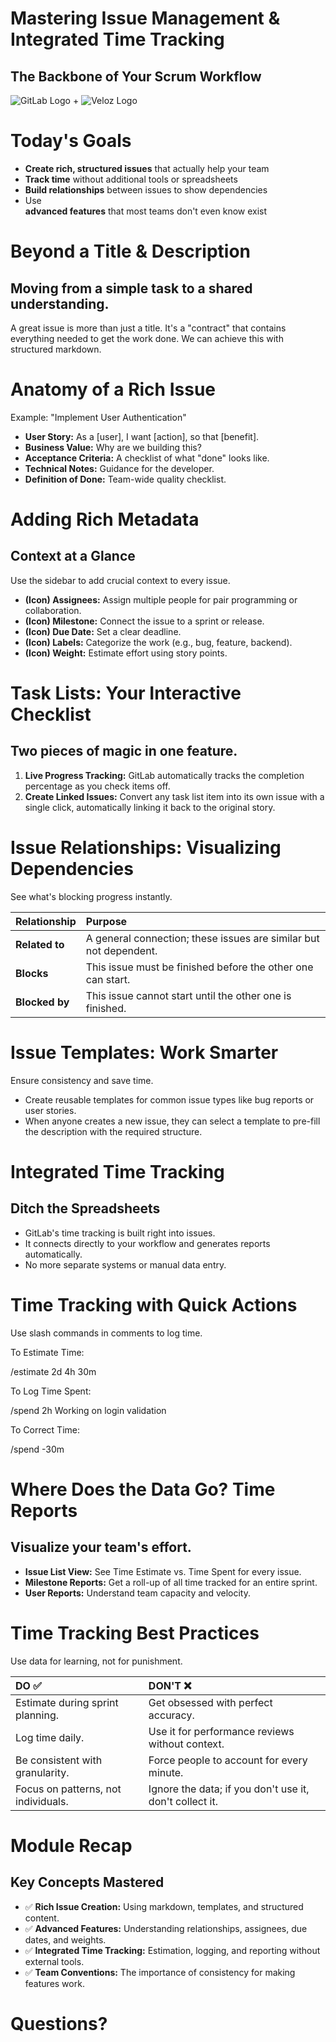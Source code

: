 # Mastering Issue Management & Integrated Time Tracking

## The Backbone of Your Scrum Workflow

![GitLab Logo](https://about.gitlab.com/images/press/logo/png/gitlab-icon-rgb.png) + ![Veloz Logo](https://img1.wsimg.com/isteam/ip/55a4d049-b669-44b1-befb-5cbb852ac163/Veloz-Logo.svg/:/rs=w:59,h:59,cg:true,m/cr=w:59,h:59/qt=q:100/ll)


# Today's Goals

* **Create rich, structured issues** that actually help your team
* **Track time** without additional tools or spreadsheets
* **Build relationships** between issues to show dependencies
* Use  
   **advanced features** that most teams don't even know exist

# Beyond a Title & Description

## Moving from a simple task to a shared understanding.

A great issue is more than just a title. It's a "contract" that contains everything needed to get the work done. We can achieve this with structured markdown.

# Anatomy of a Rich Issue

Example: "Implement User Authentication"

* **User Story:** As a \[user\], I want \[action\], so that \[benefit\].
* **Business Value:** Why are we building this?
* **Acceptance Criteria:** A checklist of what "done" looks like.
* **Technical Notes:** Guidance for the developer.
* **Definition of Done:** Team-wide quality checklist.

# Adding Rich Metadata

## Context at a Glance

Use the sidebar to add crucial context to every issue.

* **(Icon) Assignees:** Assign multiple people for pair programming or collaboration.
* **(Icon) Milestone:** Connect the issue to a sprint or release.
* **(Icon) Due Date:** Set a clear deadline.
* **(Icon) Labels:** Categorize the work (e.g., bug, feature, backend).
* **(Icon) Weight:** Estimate effort using story points.

# Task Lists: Your Interactive Checklist

## Two pieces of magic in one feature.

1. **Live Progress Tracking:** GitLab automatically tracks the completion percentage as you check items off.
2. **Create Linked Issues:** Convert any task list item into its own issue with a single click, automatically linking it back to the original story.

# Issue Relationships: Visualizing Dependencies

See what's blocking progress instantly.

| Relationship | Purpose |
| :---- | :---- |
| **Related to** | A general connection; these issues are similar but not dependent. |
| **Blocks** | This issue must be finished before the other one can start. |
| **Blocked by** | This issue cannot start until the other one is finished. |


# Issue Templates: Work Smarter

Ensure consistency and save time.

* Create reusable templates for common issue types like bug reports or user stories.
* When anyone creates a new issue, they can select a template to pre-fill the description with the required structure.


# Integrated Time Tracking

## Ditch the Spreadsheets

* GitLab's time tracking is built right into issues.
* It connects directly to your workflow and generates reports automatically.
* No more separate systems or manual data entry.

# Time Tracking with Quick Actions

Use slash commands in comments to log time.

To Estimate Time:

/estimate 2d 4h 30m

To Log Time Spent:

/spend 2h Working on login validation

To Correct Time:

/spend \-30m


# Where Does the Data Go? Time Reports

## Visualize your team's effort.

* **Issue List View:** See Time Estimate vs. Time Spent for every issue.
* **Milestone Reports:** Get a roll-up of all time tracked for an entire sprint.
* **User Reports:** Understand team capacity and velocity.

# Time Tracking Best Practices

Use data for learning, not for punishment.

| DO ✅ | DON'T ❌ |
| :---- | :---- |
| Estimate during sprint planning. | Get obsessed with perfect accuracy. |
| Log time daily. | Use it for performance reviews without context. |
| Be consistent with granularity. | Force people to account for every minute. |
| Focus on patterns, not individuals. | Ignore the data; if you don't use it, don't collect it. |

# Module Recap

## Key Concepts Mastered

* ✅  **Rich Issue Creation:** Using markdown, templates, and structured content.  
* ✅  **Advanced Features:** Understanding relationships, assignees, due dates, and weights.
* ✅  **Integrated Time Tracking:** Estimation, logging, and reporting without external tools.
* ✅  **Team Conventions:** The importance of consistency for making features work.

# Questions?
